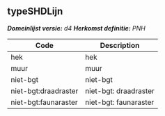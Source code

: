 ## typeSHDLijn

*__Domeinlijst versie:__ d4*
*__Herkomst definitie:__ PNH*

|__Code__ |__Description__	|
|	---	|	---	|
| hek | hek |
| muur | muur |
| niet-bgt | niet-bgt |
| niet-bgt:draadraster | niet-bgt: draadraster |
| niet-bgt:faunaraster | niet-bgt: faunaraster |